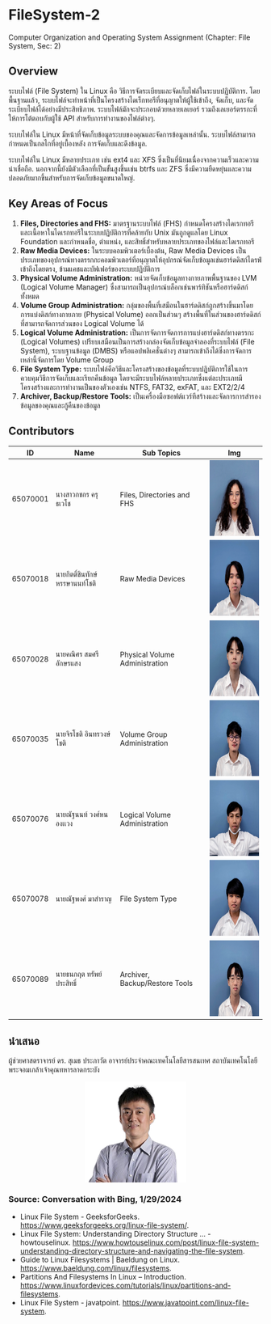 # FileSystem-2

Computer Organization and Operating System Assignment (Chapter: File System, Sec: 2)

## Overview

ระบบไฟล์ (File System) ใน Linux คือ วิธีการจัดระเบียบและจัดเก็บไฟล์ในระบบปฏิบัติการ. โดยพื้นฐานแล้ว,
ระบบไฟล์จะทำหน้าที่เป็นโครงสร้างไดเร็กทอรีที่อนุญาตให้ผู้ใช้เข้าถึง, จัดเก็บ, และจัดระเบียบไฟล์ได้อย่างมีประสิทธิภาพ.
ระบบไฟล์มักจะประกอบด้วยหลายเลเยอร์ รวมถึงเลเยอร์ตรรกะที่ให้การโต้ตอบกับผู้ใช้ API สำหรับการทำงานของไฟล์ต่างๆ.

ระบบไฟล์ใน Linux มีหน้าที่จัดเก็บข้อมูลระบบของคุณและจัดการข้อมูลเหล่านั้น. ระบบไฟล์สามารถกำหนดเป็นกลไกที่อยู่เบื้องหลัง
การจัดเก็บและดึงข้อมูล.

ระบบไฟล์ใน Linux มีหลายประเภท เช่น ext4 และ XFS ซึ่งเป็นที่นิยมเนื่องจากความเร็วและความน่าเชื่อถือ.
นอกจากนี้ยังมีตัวเลือกที่เป็นขั้นสูงขึ้นเช่น btrfs และ ZFS
ซึ่งมีความยืดหยุ่นและความปลอดภัยมากขึ้นสำหรับการจัดเก็บข้อมูลขนาดใหญ่.

## Key Areas of Focus

1. **Files, Directories and FHS:** มาตรฐานระบบไฟล์ (FHS)
   กำหนดโครงสร้างไดเรกทอรีและเนื้อหาในไดเรกทอรีในระบบปฏิบัติการที่คล้ายกับ Unix มันถูกดูแลโดย Linux Foundation
   และกำหนดชื่อ, ตำแหน่ง, และสิทธิ์สำหรับหลายประเภทของไฟล์และไดเรกทอรี
2. **Raw Media Devices:** ในระบบคอมพิวเตอร์เบื้องต้น, Raw Media Devices
   เป็นประเภทของอุปกรณ์ทางตรรกกะคอมพิวเตอร์ที่อนุญาตให้อุปกรณ์จัดเก็บข้อมูลเช่นฮาร์ดดิสก์ไดรฟ์เข้าถึงโดยตรง,
   ข้ามแคชและบัฟเฟอร์ของระบบปฏิบัติการ
3. **Physical Volume Administration:** หน่วยจัดเก็บข้อมูลทางกายภาพพื้นฐานของ LVM (Logical Volume Manager)
   ซึ่งสามารถเป็นอุปกรณ์บล็อกเช่นพาร์ทิชันหรือฮาร์ดดิสก์ทั้งหมด
4. **Volume Group Administration:**  กลุ่มของพื้นที่เสมือนในฮาร์ดดิสก์ถูกสร้างขึ้นมาโดยการแบ่งดิสก์ทางกายภาย (Physical
   Volume) ออกเป็นส่วนๆ สร้างพื้นที่ในส่วนของฮาร์ดดิสก์ที่สามารถจัดการส่วนของ Logical Volume ได้
5. **Logical Volume Administration:** เป็นการจัดการจัดการการแบ่งฮาร์ดดิสก์ทางตรรกะ (Logical Volumes)
   เปรียบเสมือนเป็นการสร้างกล่องจัดเก็บข้อมูลจำลองที่ระบบไฟล์ (File System), ระบบฐานข้อมูล (DMBS) หรือแอปพลิเคชั่นต่างๆ
   สามารถเข้าถึงได้ซึ่งการจัดการเหล่านี้จัดการโดย Volume Group
6. **File System Type:**
   ระบบไฟล์คือวิธีและโครงสร้างของข้อมูลที่ระบบปฏิบัติการใช้ในการควบคุมวิธีการจัดเก็บและเรียกคืนข้อมูล
   โดยจะมีระบบไฟล์หลายประเภทซึ่งแต่ละประเภทมีโครงสร้างและการทำงานเป็นของตัวเองเช่น NTFS, FAT32, exFAT, และ EXT2/2/4
7. **Archiver, Backup/Restore Tools:** เป็นเครื่องมือซอฟต์แวร์ทีสร้างและจัดการการสำรองข้อมูลของคุณและกู้คืนของข้อมูล

## Contributors

| ID       | Name                            | Sub Topics                     | Img                                                                              |
|----------|---------------------------------|--------------------------------|----------------------------------------------------------------------------------|
| 65070001 | นางสาวกชกร ครุธเวโช             | Files, Directories and FHS     | <img alt="PraeMai" height="150" src="/assets/img/members/001.webp" width="150"/> |
| 65070018 | นายกิตติ์ชินทักษ์ หรรษานนท์โชติ | Raw Media Devices              | <img alt="Win" height="150" src="/assets/img/members/018.webp" width="150"/>     |
| 65070028 | นายคณิศร สมศรีอักษรแสง          | Physical Volume Administration | <img alt="Best" height="150" src="/assets/img/members/028.webp" width="150"/>    |
| 65070035 | นายจิรโชติ อินทรวงษ์โชติ        | Volume Group Administration    | <img alt="Jai" height="150" src="/assets/img/members/035.webp" width="150"/>     |
| 65070076 | นายณัฐนนท์ วงศ์หนองเเวง         | Logical Volume Administration  | <img alt="Nont" height="150" src="/assets/img/members/076.webp" width="150"/>    |
| 65070078 | นายณัฐพงศ์ มาสำราญ              | File System Type               | <img alt="James" height="150" src="/assets/img/members/078.webp" width="150"/>   |
| 65070089 | นายธนกฤต ทรัพย์ประสิทธิ์        | Archiver, Backup/Restore Tools | <img alt="Tae" height="150" src="/assets/img/members/089.webp" width="150"/>     |

[//]: # (![GroupMembers]&#40;/assets/img/members/group-members.jpeg&#41;)

## นำเสนอ

ผู้ช่วยศาสตราจารย์ ดร. สุเมธ ประภาวัต
อาจารย์ประจำคณะเทคโนโลยีสารสนเทศ สถาบันเทคโนโลยีพระจอมเกล้าเจ้าคุณทหารลาดกระบัง
<br>
<div style="display: flex; justify-content: center">
<img alt="Sumet" src="/assets/img/members/Sumet-200x200.png"/>
</div>

### Source: Conversation with Bing, 1/29/2024

- Linux File System - GeeksforGeeks. https://www.geeksforgeeks.org/linux-file-system/.
- Linux File System: Understanding Directory Structure ... -
  howtouselinux. https://www.howtouselinux.com/post/linux-file-system-understanding-directory-structure-and-navigating-the-file-system.
- Guide to Linux Filesystems | Baeldung on Linux. https://www.baeldung.com/linux/filesystems.
- Partitions And Filesystems In Linux –
  Introduction. https://www.linuxfordevices.com/tutorials/linux/partitions-and-filesystems.
- Linux File System - javatpoint. https://www.javatpoint.com/linux-file-system.
